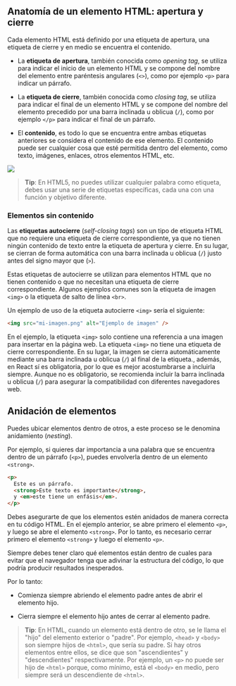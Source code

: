 ## Anatomía de un elemento HTML: apertura y cierre

Cada elemento HTML está definido por una etiqueta de apertura, una etiqueta de cierre y en medio se encuentra el contenido.

- La **etiqueta de apertura**, también conocida como _opening tag_, se utiliza para indicar el inicio de un elemento HTML y se compone del nombre del elemento entre paréntesis angulares (`<>`), como por ejemplo `<p>` para indicar un párrafo.
    

- La **etiqueta de cierre**, también conocida como _closing tag_, se utiliza para indicar el final de un elemento HTML y se compone del nombre del elemento precedido por una barra inclinada u oblicua (`/`), como por ejemplo `</p>` para indicar el final de un párrafo.
    

- El **contenido**, es todo lo que se encuentra entre ambas etiquetas anteriores se considera el contenido de ese elemento. El contenido puede ser cualquier cosa que esté permitida dentro del elemento, como texto, imágenes, enlaces, otros elementos HTML, etc.

![](./images/etiqueta_HTML.png)

> **Tip**: En HTML5, no puedes utilizar cualquier palabra como etiqueta, debes usar una serie de etiquetas específicas, cada una con una función y objetivo diferente.


### Elementos sin contenido

Las **etiquetas autocierre** (_self-closing tags_) son un tipo de etiqueta HTML que no requiere una etiqueta de cierre correspondiente, ya que no tienen ningún contenido de texto entre la etiqueta de apertura y cierre. En su lugar, se cierran de forma automática con una barra inclinada u oblicua (`/`) justo antes del signo mayor que (`>`).

Estas etiquetas de autocierre se utilizan para elementos HTML que no tienen contenido o que no necesitan una etiqueta de cierre correspondiente. Algunos ejemplos comunes son la etiqueta de imagen `<img>` o la etiqueta de salto de línea `<br>`.

Un ejemplo de uso de la etiqueta autocierre `<img>` sería el siguiente:

```HTML
<img src="mi-imagen.png" alt="Ejemplo de imagen" />
```

En el ejemplo, la etiqueta `<img>` solo contiene una referencia a una imagen para insertar en la página web. La etiqueta `<img>` no tiene una etiqueta de cierre correspondiente. En su lugar, la imagen se cierra automáticamente mediante una barra inclinada u oblicua (`/`) al final de la etiqueta., además, en React sí es obligatoria, por lo que es mejor acostumbrarse a incluirla siempre. Aunque no es obligatorio, se recomienda incluir la barra inclinada u oblicua (`/`) para asegurar la compatibilidad con diferentes navegadores web.


## Anidación de elementos

Puedes ubicar elementos dentro de otros, a este proceso se le denomina anidamiento (_nesting_).

Por ejemplo, si quieres dar importancia a una palabra que se encuentra dentro de un párrafo (`<p>`), puedes envolverla dentro de un elemento `<strong>`.

```HTML
<p>
  Este es un párrafo.
  <strong>Este texto es importante</strong>,
  y <em>este tiene un enfásis</em>.
</p>
```

Debes asegurarte de que los elementos estén anidados de manera correcta en tu código HTML. En el ejemplo anterior, se abre primero el elemento `<p>`, y luego se abre el elemento `<strong>`. Por lo tanto, es necesario cerrar primero el elemento `<strong>` y luego el elemento `<p>`.

Siempre debes tener claro qué elementos están dentro de cuales para evitar que el navegador tenga que adivinar la estructura del código, lo que podría producir resultados inesperados.

Por lo tanto:

- Comienza siempre abriendo el elemento padre antes de abrir el elemento hijo.
    

- Cierra siempre el elemento hijo antes de cerrar al elemento padre.

> **Tip**: En HTML, cuando un elemento está dentro de otro, se le llama el "hijo" del elemento exterior o "padre". Por ejemplo, `<head>` y `<body>` son siempre hijos de `<html>`, que sería su padre. Si hay otros elementos entre ellos, se dice que son "ascendientes" y "descendientes" respectivamente. Por ejemplo, un `<p>` no puede ser hijo de `<html>` porque, como mínimo, está el `<body>` en medio, pero siempre será un descendiente de `<html>`.
